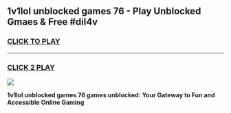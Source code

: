 
## 1v1lol unblocked games 76 - Play Unblocked Gmaes & Free #dil4v
<h3>
<a href="https://premium.freeplayer.one?title=1v1lol_unblocked_games_76&ref=03M">CLICK TO PLAY</a></h3>
<hr>

<h3>
<a href="https://premium.freeplayer.one?title=1v1lol_unblocked_games_76&ref=03M">CLICK 2 PLAY</a>
  
</h3>

<a href="https://premium.freeplayer.one?title=1v1lol_unblocked_games_76&ref=03M"><img src="https://clearcache.store/games.png"></a>


**1v1lol unblocked games 76 games unblocked: Your Gateway to Fun and Accessible Online Gaming**
